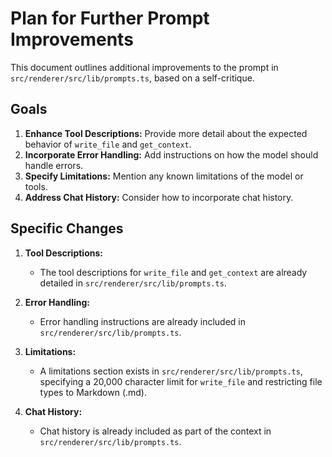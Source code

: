 # Plan for Further Prompt Improvements

This document outlines additional improvements to the prompt in `src/renderer/src/lib/prompts.ts`, based on a self-critique.

## Goals

1.  **Enhance Tool Descriptions:** Provide more detail about the expected behavior of `write_file` and `get_context`.
2.  **Incorporate Error Handling:** Add instructions on how the model should handle errors.
3.  **Specify Limitations:** Mention any known limitations of the model or tools.
4. **Address Chat History:** Consider how to incorporate chat history.

## Specific Changes

1.  **Tool Descriptions:**

    *   The tool descriptions for `write_file` and `get_context` are already detailed in `src/renderer/src/lib/prompts.ts`.

2.  **Error Handling:**

    *   Error handling instructions are already included in `src/renderer/src/lib/prompts.ts`.

3.  **Limitations:**

    *   A limitations section exists in `src/renderer/src/lib/prompts.ts`, specifying a 20,000 character limit for `write_file` and restricting file types to Markdown (.md).

4.  **Chat History:**
    *   Chat history is already included as part of the context in `src/renderer/src/lib/prompts.ts`.
